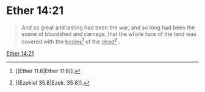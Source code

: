 # Ether 14:21

> And so great and lasting had been the war, and so long had been the scene of bloodshed and carnage, that the whole face of the land was covered with the <u>bodies</u>[^a] of the <u>dead</u>[^b] .

[Ether 14:21](https://www.churchofjesuschrist.org/study/scriptures/bofm/ether/14?lang=eng&id=p21#p21)


[^a]: [[Ether 11.6|Ether 11:6]].  
[^b]: [[Ezekiel 35.8|Ezek. 35:8]].  
